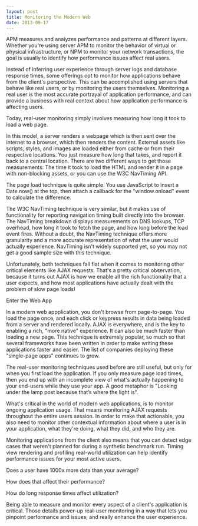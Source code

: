 ```yaml
---
layout: post
title: Monitoring the Modern Web
date: 2013-09-17
---
```


APM measures and analyzes performance and patterns at different layers. Whether
you're using server APM to monitor the behavior of virtual or physical
infrastructure, or NPM to monitor your network transactions, the goal is
usually to identify how performance issues affect real users.

Instead of inferring user experience through server logs and database response
times, some offerings opt to monitor how applications behave from the client's
perspective. This can be accomplished using servers that behave like real
users, or by monitoring the users themselves. Monitoring a real user is the
most accurate portrayal of application performance, and can provide a business
with real context about how application performance is affecting users.

Today, real-user monitoring simply involves measuring how long it took to load
a web page.

In this model, a server renders a webpage which is then sent over the internet
to a browser, which then renders the content. External assets like scripts,
styles, and images are loaded either from cache or from their respective
locations. You just measure how long that takes, and report it back to a
central location. There are two different ways to get those measurements: The
time it took to load the HTML and render it in a page with non-blocking assets,
or you can use the W3C NavTiming API.

The page load technique is quite simple. You use JavaScript to insert a
Date.now() at the top, then attach a callback for the "window.onload" event to
calculate the difference.

The W3C NavTiming technique is very similar, but it makes use of functionality
for reporting navigation timing built directly into the browser. The NavTiming
breakdown displays measurements on DNS lookups, TCP overhead, how long it took
to fetch the page, and how long before the load event fires. Without a doubt,
the NavTiming technique offers more granularity and a more accurate
representation of what the user would actually experience. NavTiming isn't
widely supported yet, so you may not get a good sample size with this
technique.

Unfortunately, both techniques fall flat when it comes to monitoring other
critical elements like AJAX requests. That's a pretty critical observation,
because it turns out AJAX is how we enable all the rich functionality that a
user expects, and how most applications have actually dealt with the problem of
slow page loads!

Enter the Web App

In a modern web appplication, you don't browse from page-to-page. You load the
page once, and each click or keypress results in data being loaded from a
server and rendered locally. AJAX is everywhere, and is the key to enabling a
rich, "more native" experience. It can also be much faster than loading a new
page. This technique is extremely popular, so much so that several frameworks
have been written in order to make writing these applications faster and
easier. The list of companies deploying these "single-page apps" continues to
grow.

The real-user monitoring techniques used before are still useful, but only for
when you first load the application. If you only measure page load times, then
you end up with an incomplete view of what's actually happening to your
end-users while they use your app. A good metaphor is "Looking under the lamp
post because that’s where the light is".

What's critical in the world of modern web applications, is to monitor ongoing
application usage. That means monitoring AJAX requests throughout the entire
users session. In order to make that actionable, you also need to monitor other
contextual information about where a user is in your application, what they're
doing, what they did, and who they are.

Monitoring applications from the client also means that you can detect edge
cases that weren't planned for during a synthetic benchmark run. Timing view
rendering and profiling real-world utilization can help identify performance
issues for your most active users.

Does a user have 1000x more data than your average?

How does that affect their performance?

How do long response times affect utilization?

Being able to measure and monitor every aspect of a client's application is
critical. Those details power-up real-user monitoring in a way that lets you
pinpoint performance and issues, and really enhance the user experience.
